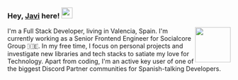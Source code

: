 ### Hey, [Javi](https://www.linkedin.com/in/javier-lopez-galache-6b9a4b150/) here! <img src="https://media.giphy.com/media/hvRJCLFzcasrR4ia7z/giphy.gif" width="25px" height="25px">

<img src="https://i.pinimg.com/originals/7a/49/f8/7a49f815262d7cbd313c80936d0a02ba.gif" width="80px" align="right">

I'm a Full Stack Developer, living in Valencia, Spain. I'm currently working as a Senior Frontend Engineer for Socialcore Group 🇮🇪. In my free time, I focus on personal projects and investigate new libraries and tech stacks to satiate my love for Technology. Apart from coding, I'm an active key user of one of the biggest Discord Partner communities for Spanish-talking Developers.
